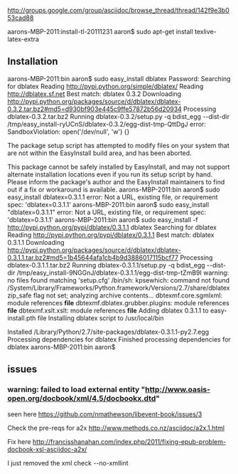 http://groups.google.com/group/asciidoc/browse_thread/thread/142f9e3b053cad88

aarons-MBP-2011:install-tl-20111231 aaron$ sudo apt-get install texlive-latex-extra



## Installation 

aarons-MBP-2011:bin aaron$ sudo easy_install dblatex
Password:
Searching for dblatex
Reading http://pypi.python.org/simple/dblatex/
Reading http://dblatex.sf.net
Best match: dblatex 0.3.2
Downloading http://pypi.python.org/packages/source/d/dblatex/dblatex-0.3.2.tar.bz2#md5=d930bf903e445c9ffe57872b56d20934
Processing dblatex-0.3.2.tar.bz2
Running dblatex-0.3.2/setup.py -q bdist_egg --dist-dir /tmp/easy_install-ryUCnS/dblatex-0.3.2/egg-dist-tmp-QttDgJ
error: SandboxViolation: open('/dev/null', 'w') {}

The package setup script has attempted to modify files on your system
that are not within the EasyInstall build area, and has been aborted.

This package cannot be safely installed by EasyInstall, and may not
support alternate installation locations even if you run its setup
script by hand.  Please inform the package's author and the EasyInstall
maintainers to find out if a fix or workaround is available.
aarons-MBP-2011:bin aaron$ sudo easy_install dblatex=0.3.1.1
error: Not a URL, existing file, or requirement spec: 'dblatex=0.3.1.1'
aarons-MBP-2011:bin aaron$ sudo easy_install "dblatex=0.3.1.1"
error: Not a URL, existing file, or requirement spec: 'dblatex=0.3.1.1'
aarons-MBP-2011:bin aaron$ sudo easy_install -f http://pypi.python.org/pypi/dblatex/0.3.1.1 dblatex
Searching for dblatex
Reading http://pypi.python.org/pypi/dblatex/0.3.1.1
Best match: dblatex 0.3.1.1
Downloading http://pypi.python.org/packages/source/d/dblatex/dblatex-0.3.1.1.tar.bz2#md5=1b45644afa1cb4b9d3886017115bcf77
Processing dblatex-0.3.1.1.tar.bz2
Running dblatex-0.3.1.1/setup.py -q bdist_egg --dist-dir /tmp/easy_install-9NGGnJ/dblatex-0.3.1.1/egg-dist-tmp-tZmB9I
warning: no files found matching 'setup.cfg'
/bin/sh: kpsewhich: command not found
/System/Library/Frameworks/Python.framework/Versions/2.7/share/dblatex
zip_safe flag not set; analyzing archive contents...
dbtexmf.core.sgmlxml: module references __file__
dbtexmf.dblatex.grubber.plugins: module references __file__
dbtexmf.xslt.xslt: module references __file__
Adding dblatex 0.3.1.1 to easy-install.pth file
Installing dblatex script to /usr/local/bin

Installed /Library/Python/2.7/site-packages/dblatex-0.3.1.1-py2.7.egg
Processing dependencies for dblatex
Finished processing dependencies for dblatex
aarons-MBP-2011:bin aaron$ 


## issues

###  warning: failed to load external entity "http://www.oasis-open.org/docbook/xml/4.5/docbookx.dtd"

seen here https://github.com/nmathewson/libevent-book/issues/3

Check the pre-reqs for a2x 
http://www.methods.co.nz/asciidoc/a2x.1.html

Fix here
http://francisshanahan.com/index.php/2011/fixing-epub-problem-docbook-xsl-asciidoc-a2x/

I just removed the xml check --no-xmllint